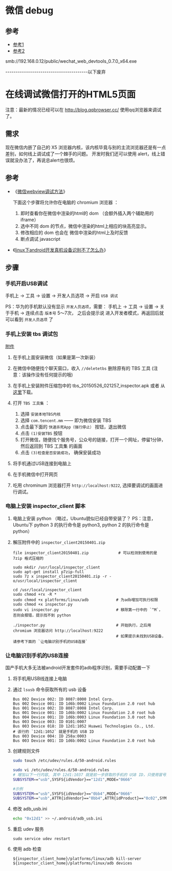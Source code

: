 # 微信 debug


## 参考
* [参考1](http://blog.qqbrowser.cc/)
* [参考2](https://mp.weixin.qq.com/wiki?t=resource/resmain&id=mp1455784140&token=&lang=zhCN)


smb://192.168.0.12/public/wechat_web_devtools_0.7.0_x64.exe




----------------------------------------以下废弃


# 在线调试微信打开的HTML5页面

注意：最新的情况已经可以在 http://blog.qqbrowser.cc/ 使用qq浏览器来调试了。



## 需求
现在微信内嵌了自己的 X5 浏览器内核，该内核毕竟与别的主流浏览器还是有一点差别，如何线上调试成了一个棘手的问题。
开发时我们还可以使用 alert，线上错误就没办法了，再说总alert也很烦。

## 参考
 
* 《[微信webview调试方法](http://bbs.mb.qq.com/thread-243399-1-1.html?pid=313743&fid=93)》
 
    下面这个步骤将允许你在电脑的 chromium 浏览器 ：
    1. 即时查看你在微信中渲染的html的 dom （会额外插入两个辅助用的 iframe）
    1. 选中不同 dom 的节点，微信中渲染的html上相应的块高亮显示。
    1. 修改相应的 dom 也会在 微信中渲染的html上及时反馈
    1. 断点调试 javascript

* 《[linux下android开发真机设备识别不了怎么办](http://jingyan.baidu.com/article/49711c6151ca75fa441b7c1c.html)》

## 步骤

### 手机开启USB调试

手机上 -> 工具 -> 设置 -> 开发人员选项 -> 开启 `USB 调试`

PS：华为的手机默认没有显示 `开发人员选项`，需要： 手机上 -> 工具 -> 设置 -> 关于手机 -> 连续点击 `版本号` 5～7次，
之后会提示说 进入开发者模式，再返回后就可以看到 `开发人员选项` 了


### 手机上安装 tbs 调试包

[附件](http://res.imtt.qq.com/tbs_inspect/wx_sq_webview_debug.zip)

1. 在手机上面安装微信（如果是第一次新装）
1. 在微信中随便找个聊天窗口，收入 `//deletetbs` 删除原有的 TBS 工具 (注意：该操作没有任何提示的哦)
1. 在手机上安装附件压缩包中的 tbs_20150526_021257_inspector.apk 或者 从[这里](http://res.imtt.qq.com/tbs_inspect/TbsSuiteNew.zip)下载。
1. 打开 `TBS 工具集` ：

    1. 选择 `安装本地TBS内核`
    1. 选择 `com.tencent.mm` —— 即为微信安装 TBS
    1. 点击最下面的 `快速杀死App（强行停止）` 按钮，退出微信
    1. 点击 `(1)安装TBS` 按钮
    1. 打开微信，随便找个服务号，公众号的链接，打开一个网址，停留1分钟，然后返回到 TBS 工具集 的画面
    1. 点击 `(3)检查是否安装成功`， 确保安装成功
1. 将手机通过USB连接到电脑上
1. 在手机微信中打开网页
2. 吃用 chrominum 浏览器打开 `http://localhost:9222`, 选择要调试的画面进行调试。

### 电脑上安装 inspector_client 脚本

1. 电脑上安装 python （略过，Ubuntu貌似已经自带安装了？ PS：注意，Ubuntu下 python 3 的执行命令是 python3, python 2 的执行命令是 python）
1. 解压附件中的 `inspector_client20150401.zip`

    ```
    file inspector_client20150401.zip             # 可以检测到使用的是 7zip 格式压缩的

    sudo mkdir /usr/local/inspector_client
    sudo apt-get install p7zip-full
    sudo 7z x inspector_client20150401.zip -r -o/usr/local/inspector_client

    cd /usr/local/inspector_client
    sudo chmod +rx -R *
    sudo chmod +x platforms/linux/adb            # 为adb增加可执行权限
    sudo chmod +x inspector.py
    sudo vi inspector.py                         # 移除第一行中的 `^M`， 否则会报错，提示找不到 python

    ./inspector.py                               # 开始执行，之后用 chromium 浏览器访问 http://localhost:9222
                                                 # 如果提示未找到USB设备，请参考下面的 `让电脑识别手机的USB连接`
    ```


### 让电脑识别手机的USB连接

国产手机大多无法被android开发套件的adb程序识别，需要手动配置一下

1. 将手机用USB线连接上电脑
1. 通过 `lsusb` 命令获取所有的 usb 设备

    ```
    Bus 002 Device 002: ID 8087:8000 Intel Corp. 
    Bus 002 Device 001: ID 1d6b:0002 Linux Foundation 2.0 root hub
    Bus 001 Device 002: ID 8087:8008 Intel Corp. 
    Bus 001 Device 001: ID 1d6b:0002 Linux Foundation 2.0 root hub
    Bus 004 Device 001: ID 1d6b:0003 Linux Foundation 3.0 root hub
    Bus 003 Device 003: ID 0101:0007  
    Bus 003 Device 018: ID 12d1:1052 Huawei Technologies Co., Ltd.      # 该行的 `12d1:1052` 就是手机的 USB ID
    Bus 003 Device 004: ID 258a:0003  
    Bus 003 Device 001: ID 1d6b:0002 Linux Foundation 2.0 root hub
    ```

1. 创建规则文件

    ```sh
    sudo touch /etc/udev/rules.d/50-android.rules

    sudo vi /etc/udev/rules.d/50-android.rules
    # 增加以下一行内容, 其中 12d1:1037 就是前一步获取的手机的 USB ID，只使用冒号前面的即可。这里是 "12d1"
    SUBSYSTEM=="usb",SYSFS{idVendor}=="12d1",MODE="0666"

    #示例
    SUBSYSTEM=="usb",SYSFS{idVendor}=="0bb4",MODE="0666"
    SUBSYSTEM=="usb",ATTR{idVendor}=="0bb4",ATTR{idProduct}=="0c02",SYMLINK+="android_adb"
    ``` 

1. 修改 adb_usb.ini

    ```sh
    echo "0x12d1" >> ~/.android/adb_usb.ini
    ```

1. 重启 udev 服务

    ```
    sudo service udev restart
    ```

1. 使用 adb 检查

    ```
    ${inspector_client_home}/platforms/linux/adb kill-server
    ${inspector_client_home}/platforms/linux/adb devices
    ```


